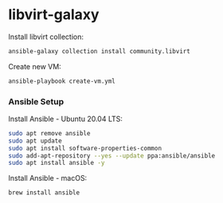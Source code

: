 # libvirt-galaxy

Install libvirt collection:
```bash
ansible-galaxy collection install community.libvirt
```

Create new VM:
```bash
ansible-playbook create-vm.yml
```

### Ansible Setup

Install Ansible - Ubuntu 20.04 LTS:
```bash
sudo apt remove ansible
sudo apt update
sudo apt install software-properties-common
sudo add-apt-repository --yes --update ppa:ansible/ansible
sudo apt install ansible -y
```

Install Ansible - macOS:
```bash
brew install ansible
```
